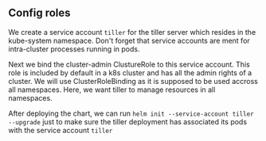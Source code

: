 ## Config roles
We create a service account `tiller` for the tiller server which resides in the kube-system namespace. Don't forget that service accounts are ment for intra-cluster processes running in pods.

Next we bind the cluster-admin ClustureRole to this service account. This role is included by default in a k8s cluster and has all the admin rights of a cluster. We will use ClusterRoleBinding as it is supposed to be used accross all namespaces. Here, we want tiller to manage resources in all namespaces.

After deploying the chart, we can run `helm init --service-account tiller --upgrade` just to make sure the tiller deployment has associated its pods with the service account `tiller`

